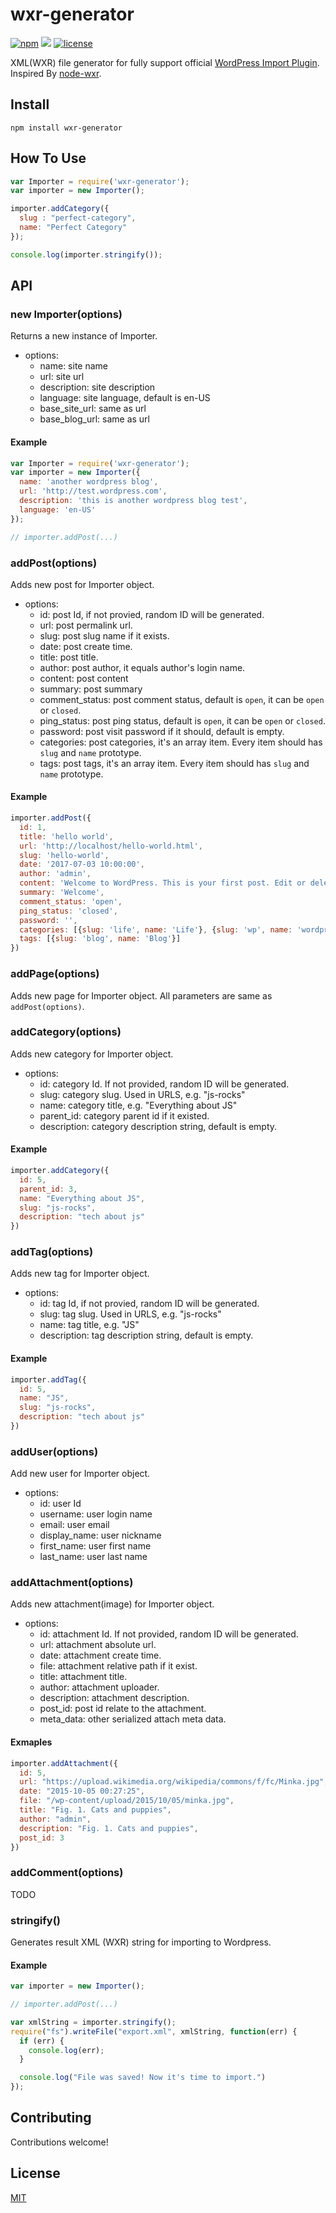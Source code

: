 # wxr-generator

[![npm](https://img.shields.io/npm/v/wxr-generator.svg?style=flat-square)]()
[![](https://img.shields.io/github/issues-raw/firekylin/wxr-generator.svg?style=flat-square)]()
[![license](https://img.shields.io/github/license/firekylin/wxr-generator.svg?style=flat-square)]()

XML(WXR) file generator for fully support official [WordPress Import Plugin](https://wordpress.org/plugins/wordpress-importer/). Inspired By [node-wxr](https://github.com/f1nnix/node-wxr).

## Install

```shell
npm install wxr-generator
```

## How To Use


```js
var Importer = require('wxr-generator');
var importer = new Importer();

importer.addCategory({
  slug : "perfect-category",
  name: "Perfect Category"
});

console.log(importer.stringify());
```

## API

### new Importer(options)

Returns a new instance of Importer.

- options: 
   * name: site name
   * url: site url
   * description: site description
   * language: site language, default is en-US
   * base\_site\_url: same as url
   * base\_blog\_url: same as url

#### Example

```js
var Importer = require('wxr-generator');
var importer = new Importer({
  name: 'another wordpress blog',
  url: 'http://test.wordpress.com',
  description: 'this is another wordpress blog test',
  language: 'en-US'
});

// importer.addPost(...)
```
### addPost(options)

Adds new post for Importer object.

- options:
  * id: post Id, if not provied, random ID will be generated.
  * url: post permalink url.
  * slug: post slug name if it exists.
  * date: post create time.
  * title: post title.
  * author: post author, it equals author's login name.
  * content: post content
  * summary: post summary
  * comment_status: post comment status, default is `open`, it can be `open` or `closed`.
  * ping_status: post ping status, default is `open`, it can be `open` or `closed`.
  * password: post visit password if it should, default is empty.
  * categories: post categories, it's an array item. Every item should has `slug` and `name` prototype.
  * tags: post tags, it's an array item. Every item should has `slug` and `name` prototype.

#### Example

```js
importer.addPost({
  id: 1,
  title: 'hello world',
  url: 'http://localhost/hello-world.html',
  slug: 'hello-world',
  date: '2017-07-03 10:00:00',
  author: 'admin',
  content: 'Welcome to WordPress. This is your first post. Edit or delete it, then start writing!',
  summary: 'Welcome',
  comment_status: 'open',
  ping_status: 'closed',
  password: '',
  categories: [{slug: 'life', name: 'Life'}, {slug: 'wp', name: 'wordpress'}],
  tags: [{slug: 'blog', name: 'Blog'}]
})
```
### addPage(options)

Adds new page for Importer object. All parameters are same as `addPost(options)`.

### addCategory(options)

Adds new category for Importer object.

- options:
   * id: category Id. If not provided, random ID will be generated.
   * slug: category slug. Used in URLS, e.g. "js-rocks"
   * name: category title, e.g. "Everything about JS"
   * parent_id: category parent id if it existed.
   * description: category description string, default is empty.

#### Example

```js
importer.addCategory({
  id: 5,
  parent_id: 3,
  name: "Everything about JS",
  slug: "js-rocks",
  description: "tech about js"
})
```

### addTag(options)

Adds new tag for Importer object.

- options:
   * id: tag Id, if not provied, random ID will be generated.
   * slug: tag slug. Used in URLS, e.g. "js-rocks"
   * name: tag title, e.g. "JS"
   * description: tag description string, default is empty.


#### Example

```js
importer.addTag({
  id: 5,
  name: "JS",
  slug: "js-rocks",
  description: "tech about js"
})
```

### addUser(options)

Add new user for Importer object.

- options: 
   * id: user Id
   * username: user login name
   * email: user email
   * display_name: user nickname
   * first_name: user first name
   * last_name: user last name

### addAttachment(options)

Adds new attachment(image) for Importer object.

- options: 
   * id: attachment Id. If not provided, random ID will be generated.
   * url: attachment absolute url.
   * date: attachment create time.
   * file: attachment relative path if it exist.
   * title: attachment title.
   * author: attachment uploader.
   * description: attachment description.
   * post_id: post id relate to the attachment.
   * meta_data: other serialized attach meta data.

#### Exmaples

```js
importer.addAttachment({
  id: 5,
  url: "https://upload.wikimedia.org/wikipedia/commons/f/fc/Minka.jpg",
  date: "2015-10-05 00:27:25",
  file: "/wp-content/upload/2015/10/05/minka.jpg",
  title: "Fig. 1. Cats and puppies",
  author: "admin",
  description: "Fig. 1. Cats and puppies",
  post_id: 3
})
```
### addComment(options)

TODO

### stringify()

Generates result XML (WXR) string for importing to Wordpress.

#### Example

```js
var importer = new Importer();

// importer.addPost(...)

var xmlString = importer.stringify();
require("fs").writeFile("export.xml", xmlString, function(err) {
  if (err) {
    console.log(err);
  }

  console.log("File was saved! Now it's time to import.")
});
```
## Contributing

Contributions welcome!

## License

[MIT](https://github.com/firekylin/wxr-generator/blob/master/LICENSE)
